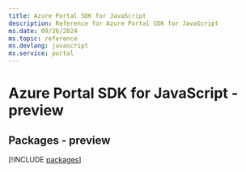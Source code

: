 ```yaml
---
title: Azure Portal SDK for JavaScript
description: Reference for Azure Portal SDK for JavaScript
ms.date: 09/26/2024
ms.topic: reference
ms.devlang: javascript
ms.service: portal
---
```

# Azure Portal SDK for JavaScript - preview
## Packages - preview
[!INCLUDE [packages](portal-index.md)]